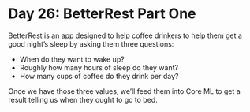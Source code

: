 # Day 26: BetterRest Part One
BetterRest is an app designed to help coffee drinkers to help them get a good night’s sleep by asking them three questions:

- When do they want to wake up?
- Roughly how many hours of sleep do they want?
- How many cups of coffee do they drink per day?

Once we have those three values, we’ll feed them into Core ML to get a result telling us when they ought to go to bed.



